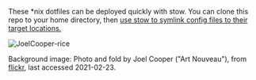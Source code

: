 These \*nix dotfiles can be deployed quickly with stow. You can clone this repo to your home directory, then [use stow to symlink config files to their target locations.](http://brandon.invergo.net/news/2012-05-26-using-gnu-stow-to-manage-your-dotfiles.html) 


![JoelCooper-rice](https://github.com/opmorgan/dots/blob/master/.glamour-shots/raze-02-20-21_2023-19.png?raw=true)

Background image: Photo and fold by Joel Cooper ("Art Nouveau"), from [flickr](https://www.flickr.com/photos/origamijoel/6720406315/), last accessed 2021-02-23.
